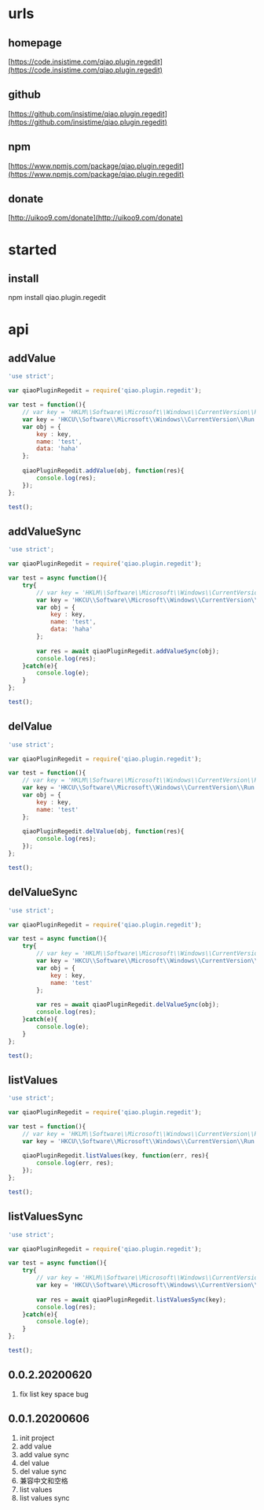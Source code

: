 # urls
## homepage
[https://code.insistime.com/qiao.plugin.regedit](https://code.insistime.com/qiao.plugin.regedit)

## github
[https://github.com/insistime/qiao.plugin.regedit](https://github.com/insistime/qiao.plugin.regedit)

## npm
[https://www.npmjs.com/package/qiao.plugin.regedit](https://www.npmjs.com/package/qiao.plugin.regedit)

## donate
[http://uikoo9.com/donate](http://uikoo9.com/donate)

# started
## install
npm install qiao.plugin.regedit

# api
## addValue
```javascript
'use strict';

var qiaoPluginRegedit = require('qiao.plugin.regedit');

var test = function(){
	// var key = 'HKLM\\Software\\Microsoft\\Windows\\CurrentVersion\\Run';
	var key = 'HKCU\\Software\\Microsoft\\Windows\\CurrentVersion\\Run';
	var obj = {
		key : key,
		name: 'test',
		data: 'haha'
	};
	
	qiaoPluginRegedit.addValue(obj, function(res){
		console.log(res);
	});
};

test();
```

## addValueSync
```javascript
'use strict';

var qiaoPluginRegedit = require('qiao.plugin.regedit');

var test = async function(){
	try{
		// var key = 'HKLM\\Software\\Microsoft\\Windows\\CurrentVersion\\Run';
		var key = 'HKCU\\Software\\Microsoft\\Windows\\CurrentVersion\\Run';
		var obj = {
			key : key,
			name: 'test',
			data: 'haha'
		};
		
		var res = await qiaoPluginRegedit.addValueSync(obj);
		console.log(res);
	}catch(e){
		console.log(e);
	}
};

test();
```

## delValue
```javascript
'use strict';

var qiaoPluginRegedit = require('qiao.plugin.regedit');

var test = function(){
	// var key = 'HKLM\\Software\\Microsoft\\Windows\\CurrentVersion\\Run';
	var key = 'HKCU\\Software\\Microsoft\\Windows\\CurrentVersion\\Run';
	var obj = {
		key : key,
		name: 'test'
	};
	
	qiaoPluginRegedit.delValue(obj, function(res){
		console.log(res);
	});
};

test();
```

## delValueSync
```javascript
'use strict';

var qiaoPluginRegedit = require('qiao.plugin.regedit');

var test = async function(){
	try{
		// var key = 'HKLM\\Software\\Microsoft\\Windows\\CurrentVersion\\Run';
		var key = 'HKCU\\Software\\Microsoft\\Windows\\CurrentVersion\\Run';
		var obj = {
			key : key,
			name: 'test'
		};
		
		var res = await qiaoPluginRegedit.delValueSync(obj);
		console.log(res);
	}catch(e){
		console.log(e);
	}
};

test();
```

## listValues
```javascript
'use strict';

var qiaoPluginRegedit = require('qiao.plugin.regedit');

var test = function(){
	// var key = 'HKLM\\Software\\Microsoft\\Windows\\CurrentVersion\\Run';
	var key = 'HKCU\\Software\\Microsoft\\Windows\\CurrentVersion\\Run';
	
	qiaoPluginRegedit.listValues(key, function(err, res){
		console.log(err, res);
	});
};

test();
```

## listValuesSync
```javascript
'use strict';

var qiaoPluginRegedit = require('qiao.plugin.regedit');

var test = async function(){
	try{
		// var key = 'HKLM\\Software\\Microsoft\\Windows\\CurrentVersion\\Run';
		var key = 'HKCU\\Software\\Microsoft\\Windows\\CurrentVersion\\Run';
		
		var res = await qiaoPluginRegedit.listValuesSync(key);
		console.log(res);
	}catch(e){
		console.log(e);
	}
};

test();
```

## 0.0.2.20200620
1. fix list key space bug

## 0.0.1.20200606
1. init project
2. add value
3. add value sync
4. del value
5. del value sync
6. 兼容中文和空格
7. list values
8. list values sync